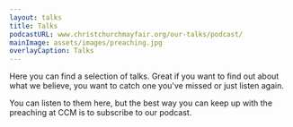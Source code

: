 ```yaml
---
layout: talks
title: Talks
podcastURL: www.christchurchmayfair.org/our-talks/podcast/
mainImage: assets/images/preaching.jpg
overlayCaption: Talks
---
```

Here you can find a selection of talks. Great if you want to find out about what we believe, you want to catch one you've missed or just listen again.

You can listen to them here, but the best way you can keep up with the preaching at CCM is to subscribe to our podcast.
